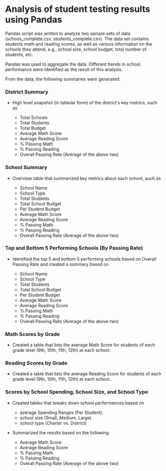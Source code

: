 # Analysis of student testing results using Pandas

Pandas script was written to analyze two sample sets of data (schoos_complete.csv, students_complete.csv). The data set contains students math and reading scores, as well as various information on the schools they attend, e.g., school size, school budget, total number of students, etc.

Pandas was used to aggregate the data. Different trends in school performance were identified as the result of this analysis. 

From the data, the following summaries were generated.

### District Summary

* High level snapshot (in tablular form) of the district's key metrics, such as

  * Total Schools
  * Total Students
  * Total Budget
  * Average Math Score
  * Average Reading Score
  * % Passing Math
  * % Passing Reading
  * Overall Passing Rate (Average of the above two)

### School Summary

* Overview table that summarized key metrics about each school, such as

  * School Name
  * School Type
  * Total Students
  * Total School Budget
  * Per Student Budget
  * Average Math Score
  * Average Reading Score
  * % Passing Math
  * % Passing Reading
  * Overall Passing Rate (Average of the above two)

### Top and Bottom 5 Performing Schools (By Passing Rate)

* Identified the top 5 and bottom 5 performing schools based on Overall Passing Rate and created a summary based on

  * School Name
  * School Type
  * Total Students
  * Total School Budget
  * Per Student Budget
  * Average Math Score
  * Average Reading Score
  * % Passing Math
  * % Passing Reading
  * Overall Passing Rate (Average of the above two)


### Math Scores by Grade

* Created a table that lists the average Math Score for students of each grade level (9th, 10th, 11th, 12th) at each school.

### Reading Scores by Grade

* Created a table that lists the average Reading Score for students of each grade level (9th, 10th, 11th, 12th) at each school.

### Scores by School Spending, School Size, and School Type

* Created tables that breaks down school performances based on

  * average Spending Ranges (Per Student). 
  * school size (Small, Medium, Large)
  * school type (Charter vs. District)
  
* Summarized the results based on the following:

  * Average Math Score
  * Average Reading Score
  * % Passing Math
  * % Passing Reading
  * Overall Passing Rate (Average of the above two)

